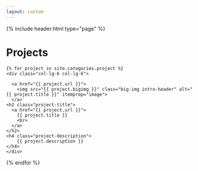 ```yaml
---
layout: custom
---
```


{% include header.html type="page" %}

<div class="container-fluid" role="main">
  <div class="row">
    <div class="col-lg-8 col-lg-offset-2 col-md-10 col-md-offset-1">
      <h1 class="project-title">Projects</h1>

    {% for project in site.categories.project %}  
    <div class="col-lg-6 col-lg-6">

      <a href="{{ project.url }}">
        <img src="{{ project.bigimg }}" class="big-img intro-header" alt="{{ project.title }}" itemprop="image">
      </a>
    <h2 class="project-title">
      <a href="{{ project.url }}">
        {{ project.title }}
        <br>
      </a>
    </h2>
    <h4 class="project-description">
        {{ project.description }}
    </h4>
    </div>
  {% endfor %}


</div>
</div>
